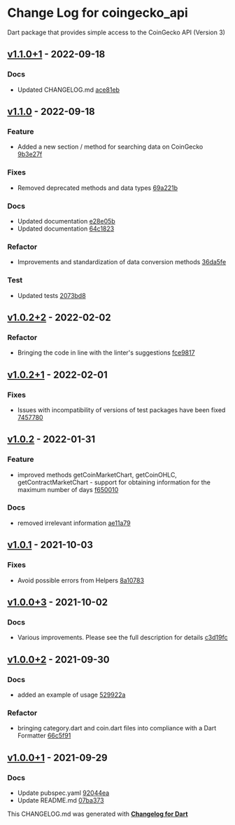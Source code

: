 # Change Log for coingecko_api
Dart package that provides simple access to the CoinGecko API (Version 3)

## [v1.1.0+1](https://github.com/yegor-pelykh/coingecko_api/compare/v1.1.0...v1.1.0+1) - 2022-09-18

### Docs
* Updated CHANGELOG.md [ace81eb](https://github.com/yegor-pelykh/coingecko_api/commit/ace81eb993fa3f99218389a70a7881be50406869)

## [v1.1.0](https://github.com/yegor-pelykh/coingecko_api/compare/v1.0.2+2...v1.1.0) - 2022-09-18

### Feature
* Added a new section / method for searching data on CoinGecko [9b3e27f](https://github.com/yegor-pelykh/coingecko_api/commit/9b3e27ff856fef3db2598779d5cc5f8b4b057dbb)

### Fixes
* Removed deprecated methods and data types [69a221b](https://github.com/yegor-pelykh/coingecko_api/commit/69a221bb6b22060bf6b734ddff29ada268510661)

### Docs
* Updated documentation [e28e05b](https://github.com/yegor-pelykh/coingecko_api/commit/e28e05b37453328d3d5cd98b343107919adc5c1b)
* Updated documentation [64c1823](https://github.com/yegor-pelykh/coingecko_api/commit/64c18238cc4ec88032a36f2c48b6d24bc7820294)

### Refactor
* Improvements and standardization of data conversion methods [36da5fe](https://github.com/yegor-pelykh/coingecko_api/commit/36da5fe3ec5e426a7d7ec3695f6bde6f013ba58d)

### Test
* Updated tests [2073bd8](https://github.com/yegor-pelykh/coingecko_api/commit/2073bd82cc3c5ba38e5aa3a91a77c7fb87d99e3a)

## [v1.0.2+2](https://github.com/yegor-pelykh/coingecko_api/compare/v1.0.2+1...v1.0.2+2) - 2022-02-02

### Refactor
* Bringing the code in line with the linter's suggestions [fce9817](https://github.com/yegor-pelykh/coingecko_api/commit/fce981724cb5e8654ae12a4c04c65cbba2c51331)

## [v1.0.2+1](https://github.com/yegor-pelykh/coingecko_api/compare/v1.0.2...v1.0.2+1) - 2022-02-01

### Fixes
* Issues with incompatibility of versions of test packages have been fixed [7457780](https://github.com/yegor-pelykh/coingecko_api/commit/7457780d4fd2abe0ff1913e3b56ad9146bfaefd4)

## [v1.0.2](https://github.com/yegor-pelykh/coingecko_api/compare/v1.0.1...v1.0.2) - 2022-01-31

### Feature
* improved methods getCoinMarketChart, getCoinOHLC, getContractMarketChart - support for obtaining information for the maximum number of days [f650010](https://github.com/yegor-pelykh/coingecko_api/commit/f6500103ef7d83a6a056167288687a899812fdc1)

### Docs
* removed irrelevant information [ae11a79](https://github.com/yegor-pelykh/coingecko_api/commit/ae11a798ad0875fa67f557978187d602d1d178f0)

## [v1.0.1](https://github.com/yegor-pelykh/coingecko_api/compare/v1.0.0+3...v1.0.1) - 2021-10-03

### Fixes
* Avoid possible errors from Helpers [8a10783](https://github.com/yegor-pelykh/coingecko_api/commit/8a10783c0ab09851287f02deade160b87d6cceaf)

## [v1.0.0+3](https://github.com/yegor-pelykh/coingecko_api/compare/v1.0.0+2...v1.0.0+3) - 2021-10-02

### Docs
* Various improvements. Please see the full description for details [c3d19fc](https://github.com/yegor-pelykh/coingecko_api/commit/c3d19fcdcd8f1955a4f5c0656e94fa85676e33fb)

## [v1.0.0+2](https://github.com/yegor-pelykh/coingecko_api/compare/v1.0.0+1...v1.0.0+2) - 2021-09-30

### Docs
* added an example of usage [529922a](https://github.com/yegor-pelykh/coingecko_api/commit/529922ac777620589ef2e962a81229f9db6a516e)

### Refactor
* bringing category.dart and coin.dart files into compliance with a Dart Formatter [66c5f91](https://github.com/yegor-pelykh/coingecko_api/commit/66c5f91b05c64fa7d726b9ac4e320b79985d6ca0)

## [v1.0.0+1](https://github.com/yegor-pelykh/coingecko_api/compare/v1.0.0...v1.0.0+1) - 2021-09-29

### Docs
* Update pubspec.yaml [92044ea](https://github.com/yegor-pelykh/coingecko_api/commit/92044ea8a30c9812d45b592aa04accd3752596fe)
* Update README.md [07ba373](https://github.com/yegor-pelykh/coingecko_api/commit/07ba3738c3c5a4448407664324179c8dd65af7f6)


This CHANGELOG.md was generated with [**Changelog for Dart**](https://pub.dartlang.org/packages/changelog)
